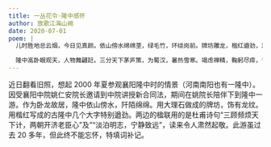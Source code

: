 ```yaml
---
title: 一丛花令·隆中感怀
author: 放歌江海山阙
date: 2020-07-01
poem: |
  儿时胜地总云烟，今日见真颜。依山傍水绵绵垄，绿毛竹，环绕岗前。牌坊雕龙，楷红遒劲，思绪卷漪涟。

  隆中高卧眼观天，人物舞翩跹。三分天下茅庐策，为蜀汉，暑热雪寒。竭虑禅精，鞠躬尽瘁，青史照心丹。
---
```


近日翻看旧照，想起 2000 年夏参观襄阳隆中时的情景（河南南阳也有一隆中）。因受襄阳中院姚仁安院长邀请到中院讲授新合同法，期间在姚院长陪伴下到隆中一游。作为卧龙故居，隆中依山傍水，阡陌绵绵。用大理石做成的牌坊，饰有龙纹。用楷红写成的古隆中几个大字特别遒劲。两边的楹联用的是杜甫诗句“三顾频烦天下计，两朝开济老臣心”及”“淡泊明志，宁静致远”，读来令人肃然起敬。此游虽过去 20 多年，但此终不能忘怀，特填词补记。
